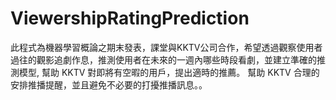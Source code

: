 # ViewershipRatingPrediction
此程式為機器學習概論之期末發表，課堂與KKTV公司合作，希望透過觀察使用者過往的觀影追劇作息，推測使用者在未來的一週內哪些時段看劇，並建立準確的推測模型,  幫助 KKTV 對即將有空暇的用戶，提出適時的推薦。 幫助 KKTV 合理的安排推播提醒，並且避免不必要的打擾推播訊息。。
